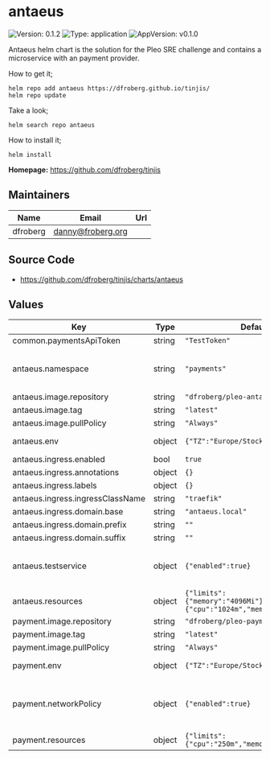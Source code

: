 # antaeus

![Version: 0.1.2](https://img.shields.io/badge/Version-0.1.2-informational?style=flat-square) ![Type: application](https://img.shields.io/badge/Type-application-informational?style=flat-square) ![AppVersion: v0.1.0](https://img.shields.io/badge/AppVersion-v0.1.0-informational?style=flat-square)

Antaeus helm chart is the solution for the Pleo SRE challenge and
contains a microservice with an payment provider.

How to get it;
~~~
helm repo add antaeus https://dfroberg.github.io/tinjis/
helm repo update
~~~
Take a look;
~~~
helm search repo antaeus
~~~
How to install it;
~~~
helm install
~~~

**Homepage:** <https://github.com/dfroberg/tinjis>

## Maintainers

| Name | Email | Url |
| ---- | ------ | --- |
| dfroberg | <danny@froberg.org> |  |

## Source Code

* <https://github.com/dfroberg/tinjis/charts/antaeus>

## Values

| Key | Type | Default | Description |
|-----|------|---------|-------------|
| common.paymentsApiToken | string | `"TestToken"` |  |
| antaeus.namespace | string | `"payments"` | The namespace to deploy all charts into |
| antaeus.image.repository | string | `"dfroberg/pleo-antaeus"` |  |
| antaeus.image.tag | string | `"latest"` |  |
| antaeus.image.pullPolicy | string | `"Always"` |  |
| antaeus.env | object | `{"TZ":"Europe/Stockholm"}` | Environment vars to set |
| antaeus.ingress.enabled | bool | `true` |  |
| antaeus.ingress.annotations | object | `{}` |  |
| antaeus.ingress.labels | object | `{}` |  |
| antaeus.ingress.ingressClassName | string | `"traefik"` |  |
| antaeus.ingress.domain.base | string | `"antaeus.local"` |  |
| antaeus.ingress.domain.prefix | string | `""` |  |
| antaeus.ingress.domain.suffix | string | `""` |  |
| antaeus.testservice | object | `{"enabled":true}` | Enable if you wish to deploy a NodePort test service |
| antaeus.resources | object | `{"limits":{"memory":"4096Mi"},"requests":{"cpu":"1024m","memory":"4096Mi"}}` | Resource limits |
| payment.image.repository | string | `"dfroberg/pleo-payment"` |  |
| payment.image.tag | string | `"latest"` |  |
| payment.image.pullPolicy | string | `"Always"` |  |
| payment.env | object | `{"TZ":"Europe/Stockholm"}` | Environment vars to set |
| payment.networkPolicy | object | `{"enabled":true}` | Allow communication to this service ONLY from antaeus |
| payment.resources | object | `{"limits":{"cpu":"250m","memory":"64Mi"}}` | Resource limits |

